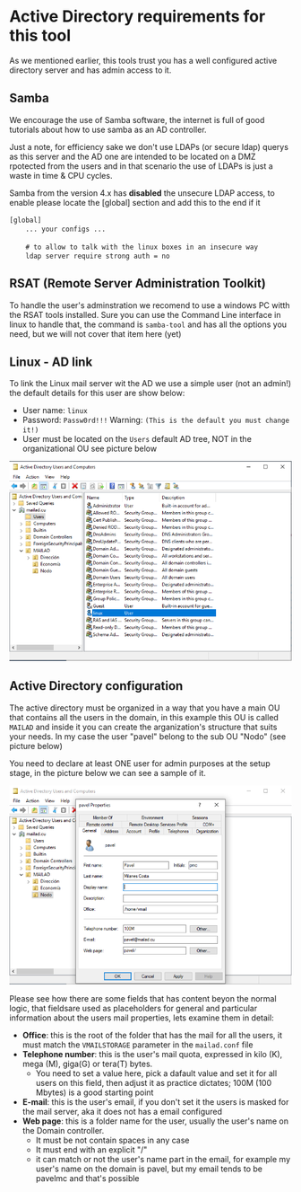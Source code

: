 # Active Directory requirements for this tool

As we mentioned earlier, this tools trust you has a well configured active directory server and has admin access to it.

## Samba

We encourage the use of Samba software, the internet is full of good tutorials about how to use samba as an AD controller.

Just a note, for efficiency sake we don't use LDAPs (or secure ldap) querys as this server and the AD one are intended to be located on a DMZ rpotected from the users and in that scenario the use of LDAPs is just a waste in time & CPU cycles.

Samba from the version 4.x has **disabled** the unsecure LDAP access, to enable please locate the [global] section and add this to the end if it

```
[global]
    ... your configs ...

    # to allow to talk with the linux boxes in an insecure way
    ldap server require strong auth = no

```

## RSAT (Remote Server Administration Toolkit)

To handle the user's adminstration we recomend to use a windows PC witth the RSAT tools installed. Sure you can use the Command Line interface in linux to handle that, the command is `samba-tool` and has all the options you need, but we will not cover that item here (yet)

## Linux - AD link

To link the Linux mail server wit the AD we use a simple user (not an admin!) the default details for this user are show below:

- User name: `linux`
- Password: `Passw0rd!!!` Warning: `(This is the default you must change it!)`
- User must be located on the `Users` default AD tree, NOT in the organizational OU see picture below

![linux user image](imgs/sample_ad_listing_linux_user.png)

## Active Directory configuration

The active directory must be organized in a way that you have a main OU that contains all the users in the domain, in this example this OU is called `MAILAD` and inside it you can create the arganization's structure that suits your needs. In my case the user "pavel" belong to the sub OU "Nodo" (see picture below)

You need to declare at least ONE user for admin purposes at the setup stage, in the picture below we can see a sample of it.

![admin use details](imgs/admin_user_details.png)

Please see how there are some fields that has content beyon the normal logic, that fieldsare used as placeholders for general and particular information about the users mail properties, lets examine them in detail:

- **Office**: this is the root of the folder that has the mail for all the users, it must match the `VMAILSTORAGE` parameter in the `mailad.conf` file
- **Telephone number**: this is the user's mail quota, expressed in kilo (K), mega (M), giga(G) or tera(T) bytes.
    - You need to set a value here, pick a dafault value and set it for all users on this field, then adjust it as practice dictates; 100M (100 Mbytes) is a good starting point
- **E-mail**: this is the user's email, if you don't set it the users is masked for the mail server, aka it does not has a email configured
- **Web page**: this is a folder name for the user, usually the user's name on the Domain controller.
    - It must be not contain spaces in any case
    - It must end with an explicit "/"
    - it can match or not the user's name part in the email, for example my user's name on the domain is pavel, but my email tends to be pavelmc and that's possible
